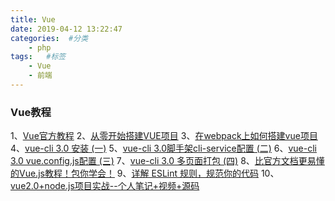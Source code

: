 ```yaml
---
title: Vue
date: 2019-04-12 13:22:47
categories:  #分类
    - php
tags:   #标签
    - Vue
    - 前端
---
```


### Vue教程
1、[Vue官方教程](https://cn.vuejs.org/v2/guide/installation.html)
2、[从零开始搭建VUE项目](https://www.cnblogs.com/cczlovexw/p/7691786.html)
3、[在webpack上如何搭建vue项目](http://www.php.cn/js-tutorial-403721.html)
4、[vue-cli 3.0 安装 (一)](https://www.jianshu.com/p/ce6f7264967a)
5、[vue-cli 3.0脚手架cli-service配置 (二)](https://www.jianshu.com/p/d50e543223b8)
6、[vue-cli 3.0 vue.config.js配置 (三)](https://www.jianshu.com/p/6b9f56145df2)
7、[vue-cli 3.0 多页面打包 (四)](https://www.jianshu.com/p/2db75dbeb0d9)
8、[比官方文档更易懂的Vue.js教程！包你学会！](http://www.cnblogs.com/qcloud1001/archive/2018/09/25/9700625.html)
9、[详解 ESLint 规则，规范你的代码](https://www.cnblogs.com/-walker/p/8143715.html)
10、[vue2.0+node.js项目实战--个人笔记+视频+源码](https://blog.csdn.net/wangking407/article/details/83928364)
